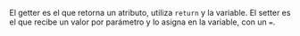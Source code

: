 El getter es el que retorna un atributo, utiliza `return` y la variable.
El setter es el que recibe un valor por parámetro y lo asigna en la variable, con un `=`.